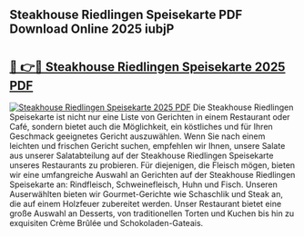 ## Steakhouse Riedlingen Speisekarte PDF Download Online 2025 iubjP

# <h2><a href="http://gccdrq2.nevu.top/?p=Steakhouse+Riedlingen+Speisekarte">🔗 👉🔴 Steakhouse Riedlingen Speisekarte 2025 PDF</a></h2>

[![Steakhouse Riedlingen Speisekarte 2025 PDF](https://i.imgur.com/dBaPXMq.png)](http://gccdrq2.nevu.top/?p=Steakhouse+Riedlingen+Speisekarte)
Die Steakhouse Riedlingen Speisekarte ist nicht nur eine Liste von Gerichten in einem Restaurant oder Café, sondern bietet auch die Möglichkeit, ein köstliches und für Ihren Geschmack geeignetes Gericht auszuwählen. Wenn Sie nach einem leichten und frischen Gericht suchen, empfehlen wir Ihnen, unsere Salate aus unserer Salatabteilung auf der Steakhouse Riedlingen Speisekarte unseres Restaurants zu probieren. Für diejenigen, die Fleisch mögen, bieten wir eine umfangreiche Auswahl an Gerichten auf der Steakhouse Riedlingen Speisekarte an: Rindfleisch, Schweinefleisch, Huhn und Fisch. Unseren Auserwählten bieten wir Gourmet-Gerichte wie Schaschlik und Steak an, die auf einem Holzfeuer zubereitet werden. Unser Restaurant bietet eine große Auswahl an Desserts, von traditionellen Torten und Kuchen bis hin zu exquisiten Crème Brûlée und Schokoladen-Gateais.
